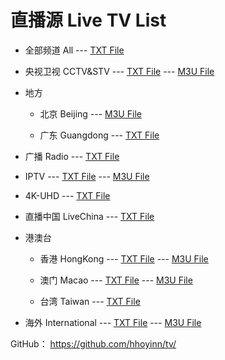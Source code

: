 # 直播源 Live TV List

- 全部频道 All --- [TXT File](https://github.com/hhoyinn/tv/raw/main/list.txt)

- 央视卫视 CCTV&STV --- [TXT File](https://github.com/hhoyinn/tv/raw/main/main.txt) --- [M3U File](https://github.com/hhoyinn/tv/raw/main/main.m3u)

- 地方

  - 北京 Beijing --- [M3U File](https://github.com/hhoyinn/tv/raw/main/beijing.m3u)

  - 广东 Guangdong --- [TXT File](https://github.com/hhoyinn/tv/raw/main/guangdong.txt)

- 广播 Radio --- [TXT File](https://github.com/hhoyinn/tv/raw/main/radio.txt)

- IPTV --- [TXT File](https://github.com/hhoyinn/tv/raw/main/iptv.txt) --- [M3U File](https://github.com/hhoyinn/tv/raw/main/iptv.m3u)

- 4K-UHD --- [TXT File](https://github.com/hhoyinn/tv/raw/main/uhd.m3u)

- 直播中国 LiveChina --- [TXT File](https://github.com/hhoyinn/tv/raw/main/livechina.txt)

- 港澳台

  - 香港 HongKong --- [TXT File](https://github.com/hhoyinn/tv/raw/main/hk.txt) --- [M3U File](https://github.com/hhoyinn/tv/raw/main/hk.m3u)

  - 澳门 Macao --- [TXT File](https://github.com/hhoyinn/tv/raw/main/mo.txt) --- [M3U File](https://github.com/hhoyinn/tv/raw/main/mo.m3u)

  - 台湾 Taiwan --- [TXT File](https://github.com/hhoyinn/tv/raw/main/tw.txt)

- 海外 International --- [TXT File](https://github.com/hhoyinn/tv/raw/main/int.txt) --- [M3U File](https://github.com/hhoyinn/tv/raw/main/int.m3u)


GitHub： https://github.com/hhoyinn/tv/